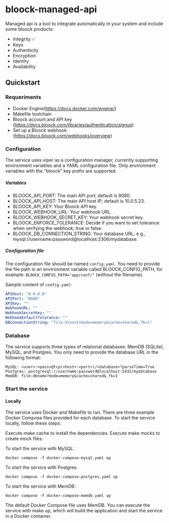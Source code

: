 # bloock-managed-api

Managed api is a tool to integrate automatically in your system and include some bloock products:

- Integrity ✅
- Keys
- Authenticity
- Encryption
- Identity
- Availability

## Quickstart

### Requeriments

- Docker Engine(https://docs.docker.com/engine/)
- Makefile toolchain
- Bloock account and API key (https://docs.bloock.com/libraries/authentication/signup)
- Set up a Bloock webhook (https://docs.bloock.com/webhooks/overview)

### Configuration

The service uses viper as a configuration manager, currently supporting environment variables and a YAML configuration file. Only environment variables with the "bloock" key prefix are supported.

##### Variables

- BLOOCK_API_PORT: The main API port; default is 8080.
- BLOOCK_API_HOST: The main API host IP; default is 10.0.5.23.
- BLOOCK_API_KEY: Your Bloock API key.
- BLOOCK_WEBHOOK_URL: Your webhook URL.
- BLOOCK_WEBHOOK_SECRET_KEY: Your webhook secret key.
- BLOOCK_ENFORCE_TOLERANCE: Decide if you want to set tolerance when verifying the webhook; true or false.
- BLOOCK_DB_CONNECTION_STRING: Your database URL; e.g., mysql://username:password@localhost:3306/mydatabase.

##### Configuration file

The configuration file should be named `config.yaml`. You need to provide the file path in an environment variable called BLOOCK_CONFIG_PATH, for example: `BLOOCK_CONFIG_PATH="app/conf/"` (without the filename).

Sample content of `config.yaml`:

```yaml
APIHost: "0.0.0.0"
APIPort: "8080"
APIKey: ""
WebhookURL: ""
WebhookSecretKey: ""
WebhookEnfaultTolerance: ""
DBConnectionString: "file:bloock?mode=memory&cache=shared&_fk=1"
```

### Database
The service supports three types of relational databases: MemDB (SQLite), MySQL, and Postgres. You only need to provide the database URL in the following format:

````
MySQL: <user>:<pass>@tcp(<host>:<port>)/<database>?parseTime=True
Postgres: postgresql://username:password@localhost:5432/mydatabase
MemDB: file:dbname?mode=memory&cache=shared&_fk=1
````

### Start the service

#### Locally
The service uses Docker and Makefile to run. There are three example Docker Compose files provided for each database. To start the service locally, follow these steps:

Execute make cache to install the dependencies.
Execute make mocks to create mock files.

To start the service with MySQL:
```
docker compose -f docker-compose-mysql.yaml up
```

To start the service with Postgres:
```
docker compose -f docker-compose-postgres.yaml up
```
To start the service with MemDB:
```
docker compose -f docker-compose-memdb.yaml up
```
The default Docker Compose file uses MemDB. You can execute the service with make up, which will build the application and start the service in a Docker container.